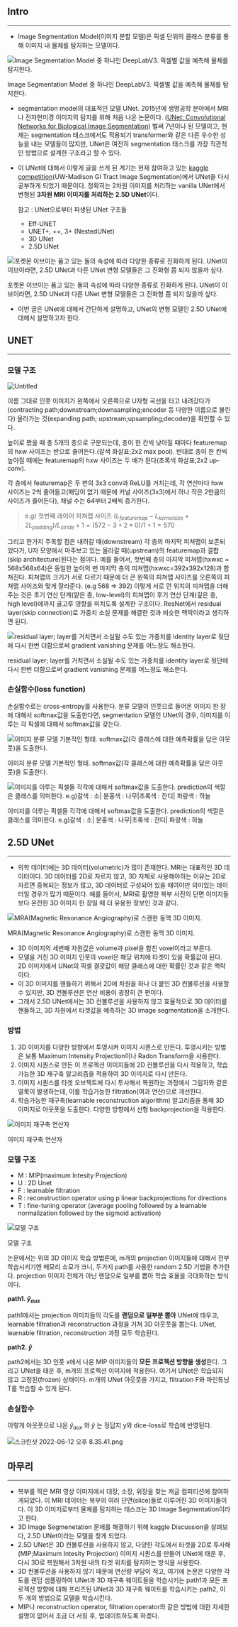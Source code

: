 ## Intro

---

- Image Segmentation Model(이미지 분할 모델)은 픽셀 단위의 클래스 분류를 통해 이미지 내 물체를 탐지하는 모델이다.

![Image Segmentation Model 중 하나인 DeepLabV3. 픽셀별 값을 예측해 물체를 탐지한다.](Untitled.png)

Image Segmentation Model 중 하나인 DeepLabV3. 픽셀별 값을 예측해 물체를 탐지한다.

- segmentation model의 대표적인 모델 UNet. 2015년에 생명공학 분야에서 MRI나 전자현미경 이미지의 탐지를 위해 처음 나온 논문이다. ([UNet: Convolutional Networks for Biological Image Segmentation](https://arxiv.org/pdf/1505.04597.pdf)) 벌써 7년이나 된 모델이고, 현재는 segmentation 태스크에서도 적용되기 transformer와 같은 다른 우수한 성능을 내는 모델들이 많지만, UNet은 여전히 segmentation 태스크를 가장 직관적인 방법으로 설계한 구조라고 할 수 있다.
- 이 UNet에 대해서 이렇게 글을 쓰게 된 계기는 현재 참여하고 있는 [kaggle competition](https://www.kaggle.com/competitions/uw-madison-gi-tract-image-segmentation/data)(UW-Madison GI Tract Image Segmentation)에서 UNet을 다시 공부하게 되었기 때문이다. 정확히는 2차원 이미지를 처리하는 vanilla UNet에서 변형된 **3차원 MRI 이미지를 처리하는 2.5D UNet**이다.
    
    참고 : UNet으로부터 파생된 UNet 구조들
    
    - Eff-UNET
    - UNET+, ++, 3+ (NestedUNet)
    - 3D UNet
    - 2.5D UNet

![포켓몬 이브이는 품고 있는 돌의 속성에 따라 다양한 종류로 진화하게 된다. UNet이 이브이라면, 2.5D UNet과 다른 UNet 변형 모델들은 그 진화형 쯤 되지 않을까 싶다.](Untitled1.png)

포켓몬 이브이는 품고 있는 돌의 속성에 따라 다양한 종류로 진화하게 된다. UNet이 이브이라면, 2.5D UNet과 다른 UNet 변형 모델들은 그 진화형 쯤 되지 않을까 싶다.

- 이번 글은 UNet에 대해서 간단하게 설명하고, UNet의 변형 모델인 2.5D UNet에 대해서 설명하고자 한다.

## UNET

---

### 모델 구조

![Untitled](Untitled2.png)

이름 그대로 인풋 이미지가 왼쪽에서 오른쪽으로 U자형 곡선을 타고 내려갔다가(contracting path;downstream;downsampling;encoder 등 다양한 이름으로 불린다) 올라가는 것(expanding path; upstream;upsampling;decoder)을 확인할 수 있다.

높이로 봤을 때 총 5개의 층으로 구분되는데, 층이 한 칸씩 낮아질 때마다 featuremap의 hxw 사이즈는 반으로 줄어든다.(갈색 화살표;2x2 max pool). 반대로 층이 한 칸씩 높아질 때에는 featuremap의 hxw 사이즈는 두 배가 된다(초록색 화살표;2x2 up-conv). 

각 층에서 featuremap은 두 번의 3x3 conv과 ReLU를 거치는데, 각 연산마다 hxw 사이즈는 2씩 줄어들고(패딩이 없기 때문에 커널 사이즈(3x3)에서 하나 작은 2만큼의 사이즈가 줄어든다), 채널 수는 64부터 2배씩 증가한다. 

> e.g) 첫번째 레이어 피쳐맵 사이즈
$(L_{featuremap} - L_{kernelsize}+2L_{padding}) / L_{stride} + 1 = (572 - 3 + 2*0)/1 + 1 = 570$
> 

그리고 한가지 주목할 점은 내려갈 때(downstream) 각 층의 마지막 피쳐맵이 보존되었다가, U자 모양에서 마주보고 있는 올라갈 때(upstream)의 featuremap과 결합(skip architecture)된다는 점이다. 예를 들어서, 첫번째 층의 마지막 피쳐맵(hxwxc = 568x568x64)은 동일한 높이의 맨 마지막 층의 피쳐맵(hxwxc=392x392x128)과 합쳐진다. 피쳐맵의 크기가 서로 다르기 때문에 더 큰 왼쪽의 피쳐맵 사이즈를 오른쪽의 피쳐맵 사이즈와 맞게 잘라준다. (e.g 568 ⇒ 392) 이렇게 서로 먼 위치의 피쳐맵을 더해주는 것은 초기 연산 단계(얕은 층, low-level)의 피쳐맵이 후기 연산 단계(깊은 층, high level)에까지 골고루 영향을 미치도록 설계한 구조이다. ResNet에서 residual layer(skip connection)로 가중치 소실 문제를 해결한 것과 비슷한 맥락이라고 생각하면 된다.

![residual layer; layer를 거치면서 소실될 수도 있는 가중치를 identity layer로 뒷단에 다시 한번 더함으로써 gradient vanishing 문제를 어느정도 해소한다.](스크린샷_2022-06-11_오전_13553.png)

residual layer; layer를 거치면서 소실될 수도 있는 가중치를 identity layer로 뒷단에 다시 한번 더함으로써 gradient vanishing 문제를 어느정도 해소한다.

### 손실함수(loss function)

손실함수로는 cross-entropy를 사용한다. 분류 모델이 인풋으로 들어온 이미지 한 장에 대해서 softmax값을 도출한다면, segmentation 모델인 UNet의 경우, 이미지를 이루는 각 픽셀에 대해서 softmax값을 갖는다. 

![이미지 분류 모델 기본적인 형태. softmax값(각 클래스에 대한 예측확률을 담은 아웃풋)을 도출한다.](Untitled3.png)

이미지 분류 모델 기본적인 형태. softmax값(각 클래스에 대한 예측확률을 담은 아웃풋)을 도출한다.

![이미지를 이루는 픽셀들 각각에 대해서 softmax값을 도출한다. prediction의 색깔은 클래스를 의미한다.
e.g)갈색 : 소| 분홍색 : 나무|초록색 : 잔디| 파랑색 : 하늘](Untitled4.png)

이미지를 이루는 픽셀들 각각에 대해서 softmax값을 도출한다. prediction의 색깔은 클래스를 의미한다.
e.g)갈색 : 소| 분홍색 : 나무|초록색 : 잔디| 파랑색 : 하늘

## 2.5D UNet

---

- 의학 데이터에는 3D 데이터(volumetric)가 많이 존재한다. MRI는 대표적인 3D 데이터이다. 3D 데이터를 2D로 자르지 않고, 3D 자체로 사용해야하는 이유는 2D로 자르면 중복되는 정보가 많고, 3D 데이터로 구성되어 있을 때여야만 의미있는 데이터일 경우가 많기 때문이다. 예를 들어서, MRI로 촬영한 복부 사진의 단면 이미지들보다 온전한 3D 이미지 한 장일 때 더 유용한 정보인 것과 같다.

![MRA(Magnetic Resonance Angiography)로 스캔한 동맥 3D 이미지.](스크린샷_2022-06-12_오전_11056.png)

MRA(Magnetic Resonance Angiography)로 스캔한 동맥 3D 이미지.

- 3D 이미지의 세번째 차원값은 volume과 pixel을 합친 voxel이라고 부른다.
- 모델을 거친 3D 이미지 인풋의 voxel은 해당 위치에 타겟이 있을 확률값이 된다. 2D 이미지에서 UNet의 픽셀 결괏값이 해당 클래스에 대한 확률인 것과 같은 맥락이다.
- 이 3D 이미지를 핸들하기 위해서 2D에 차원을 하나 더 붙인 3D 컨볼루션을 사용할 수 있지만, 3D 컨볼루션은 연산 비용이 굉장히 큰 편이다.
- 그래서 2.5D UNet에서는 3D 컨볼루션을 사용하지 않고 효율적으로 3D 데이터를 핸들하고, 3D 차원에서 타겟값을 예측하는 3D image segmentation을 소개한다.

### 방법

1. 3D 이미지를 다양한 방향에서 투영시켜 이미지 시퀀스로 만든다. 투영시키는 방법은 보통 Maximum Intensity Projection이나 Radon Transform을 사용한다.
2. 이미지 시퀀스로 만든 이 프로젝션 이미지들에 2D 컨볼루션을 다시 적용하고, 학습가능한 3D 재구축 알고리즘을 적용하여 3D 이미지로 다시 만든다.
3. 이미지 시퀀스를 타겟 오브젝트에 다시 투사해서 복원하는 과정에서 그림자와 같은 얼룩이 발생하는데, 이를 학습가능한 filtration(여과 연산)으로 개선한다. 
4. 학습가능한 재구축(learnable reconstruction algorithm) 알고리즘을 통해 3D 이미지로 아웃풋을 도출한다. 다양한 방향에서 선형 backprojection을 적용한다. 

![이미지 재구축 연산자 ](스크린샷_2022-06-12_오후_22547.png)

이미지 재구축 연산자 

### 모델 구조

- M : MIP(maximum Intesity Projection)
- U : 2D Unet
- F : learnable filtration
- R : reconstruction operator using p linear backprojections for directions
- T : fine-tuning operator (average pooling followed by a learnable normalization followed by the sigmoid activation)

![모델 구조](스크린샷_2022-06-12_오후_82100.png)

모델 구조

논문에서는 위의 3D 이미지 학습 방법론에, m개의 projection 이미지들에 대해서 전부 학습시키기엔 메모리 소모가 크니, 두가지 path를 사용한 random 2.5D 기법을 추가한다. projection 이미지 전체가 아닌 랜덤으로 일부를 뽑아 학습 효율을 극대화하는 방식이다.

**path1. $\hat{y}_{aux}$**

path1에서는 projection 이미지들의 각도를 **랜덤으로 일부분 뽑아** UNet에 태우고, learnable filtration과 reconstruction 과정을 거쳐 3D 아웃풋을 뽑는다. UNet, learnable filtration, reconstruction 과정 모두 학습된다.

**path2. $\hat{y}$**

path2에서는 3D 인풋 x에서 나온 MIP 이미지들의 **모든 프로젝션 방향을 생성**한다. 그리고 UNet을 태운 후, m개의 프로젝션 이미지에 적용한다. 여기서 UNet은 학습되지 않고 고정된(frozen) 상태이다. m개의 UNet 아웃풋을 가지고, filtration F와 파인튜닝 T를 학습할 수 있게 된다. 

### 손실함수

이렇게 아웃풋으로 나온 $\hat{y}_{aux}$ 와 $\hat{y}$ 는 정답지 y와 dice-loss로 학습에 반영된다.

![스크린샷 2022-06-12 오후 8.35.41.png](스크린샷_2022-06-12_오후_83541.png)

## 마무리

---

- 복부를 찍은 MRI 영상 이미지에서 대장, 소장, 위장을 찾는 캐글 컴피티션에 참여하게되었다. 이 MRI 데이터는 복부의 여러 단면(slice)들로 이루어진 3D 이미지들이다. 이 3D 이미지로부터 물체를 탐지하는 태스크는 3D Image Segmentation이라고 한다.
- 3D Image Segmenetation 문제를 해결하기 위해 kaggle Discussion을 살펴보다, 2.5D UNet이라는 모델을 찾게 되었다.
- 2.5D UNet은 3D 컨볼루션을 사용하지 않고, 다양한 각도에서 타겟을 2D로 투사해(MIP;Maximum Intesity Projection) 이미지 시퀀스를 만들어 UNet에 태운 후, 다시 3D로 복원해서 3차원 내의 타겟 위치를 탐지하는 방식을 사용한다.
- 3D 컨볼루션을 사용하지 않기 때문에 연산량 부담이 적고, 여기에 논문은 다양한 각도를 랜덤 샘플링하여 UNet과 3D 재구축 웨이트들을 학습시키는 path1과 모든 프로젝션 방향에 대해 프리즈된 UNet과 3D 재구축 웨이트를 학습시키는 path2, 이 두 개의 방법으로 모델을 학습시킨다.
- MIP나 reconstruction operator, filtration operator와 같은 방법에 대한 자세한 설명이 없어서 조금 더 서칭 후, 업데이트하도록 하겠다.